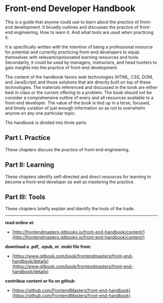 # Front-end Developer Handbook

This is a guide that anyone could use to learn about the practice of front-end development. It broadly outlines and discusses the practice of front-end engineering. How to learn it. And what tools are used when practicing it.

It is specifically written with the intention of being a professional resource for potential and currently practicing front-end developers to equip themselves with relevant/opinionated learning resources and tools. Secondarily, it could be used by managers, instructors, and head hunters to gain insights into the practice of front-end development.

The content of the handbook favors web technologies (HTML, CSS, DOM, and JavaScript) and those solutions that are directly built on top of these technologies. The materials referenced and discussed in the book are either best in class or the current offering to a problem. The book should not be consider a comprehensive outline of every and all resources available to a front-end developer. The value of the book is tied up in a terse, focused, and timely curation of just enough information so as not to overwhelm anyone on any one particular topic.

The handbook is divided into three parts. 

Part I. Practice
---
These chapters discuss the practice of front-end engineering.

Part II: Learning
---
These chapters identify self-directed and direct resources for learning to become a front-end developer as well as mastering the practice.

Part III: Tools
---
These chapters briefly explain and identify the tools of the trade.

***

**read online at**: 

* [http://frontendmasters.gitbooks.io/front-end-handbook/content/](http://frontendmasters.gitbooks.io/front-end-handbook/content/)
 
**download a .pdf, .epub, or .mobi file from**: 

* [https://www.gitbook.com/book/frontendmasters/front-end-handbook/details](https://www.gitbook.com/book/frontendmasters/front-end-handbook/details)

**contribue content or fix on github**: 

* [https://github.com/FrontendMasters/front-end-handbook](https://github.com/FrontendMasters/front-end-handbook)






